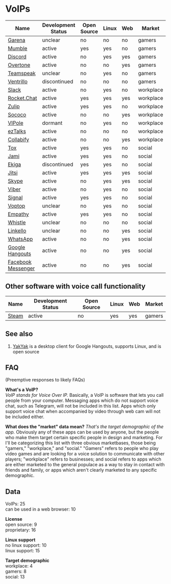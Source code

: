 # VoIPs
| Name                                             | Development Status | Open Source | Linux | Web | Market    |
| ------------------------------------------------ | ------------------ | ----------- | ----- | --- | --------- |
| [Garena](https://www.garena.sg/gpc)              | unclear            | no          | no    | no  | gamers    |
| [Mumble](http://www.mumble.com/)                 | active             | yes         | yes   | no  | gamers    |
| [Discord](https://discordapp.com/)               | active             | no          | yes   | yes | gamers    |
| [Overtone](https://overtone.app/)                | active             | no          | no    | yes | gamers    |
| [Teamspeak](https://www.teamspeak.com/)          | unclear            | no          | yes   | no  | gamers    |
| [Ventrillo](http://www.ventrilo.com/)            | discontinued       | no          | no    | no  | gamers    |
| [Slack](https://slack.com/)                      | active             | no          | yes   | no  | workplace |
| [Rocket.Chat](https://rocket.chat/)              | active             | yes         | yes   | yes | workplace |
| [Zulip](https://zulipchat.com/)                  | active             | yes         | yes   | no  | workplace |
| [Sococo](https://www.sococo.com/)                | active             | no          | no    | yes | workplace |
| [VIPole](https://www.vipole.com/)                | dormant            | no          | yes   | no  | workplace |
| [ezTalks](https://www.eztalks.com/)              | active             | no          | no    | no  | workplace |
| [Collabify](https://collabify.app/)              | active             | no          | no    | yes | workplace |
| [Tox](https://tox.chat/)                         | active             | yes         | yes   | no  | social    |
| [Jami](https://jami.net/)                        | active             | yes         | yes   | no  | social    |
| [Ekiga](http://www.ekiga.org/)                   | discontinued       | yes         | yes   | no  | social    |
| [Jitsi](https://jitsi.org/)                      | active             | yes         | yes   | yes | social    |
| [Skype](https://www.skype.com/en/)               | active             | no          | yes   | yes | social    |
| [Viber](https://www.viber.com/en/)               | active             | no          | yes   | no  | social    |
| [Signal](https://signal.org/)                    | active             | yes         | yes   | no  | social    |
| [Voptop](https://www.voptop.com/)                | unclear            | no          | yes   | no  | social    |
| [Empathy](https://wiki.gnome.org/Apps/Empathy)   | active             | yes         | yes   | no  | social    |
| [Whistle](https://www.whistlephone.com/)         | unclear            | no          | no    | no  | social    |
| [Linkello](https://linkello.com/)                | unclear            | no          | no    | yes | social    |
| [WhatsApp](https://www.whatsapp.com/)            | active             | no          | no    | yes | social    |
| [Google Hangouts](https://hangouts.google.com/)  | active             | no          | no    | yes | social    |
| [Facebook Messenger](https://www.messenger.com/) | active             | no          | no    | yes | social    |

## Other software with voice call functionality
| Name                                          | Development Status | Open Source | Linux | Web | Market |
| --------------------------------------------- | ------------------ | ----------- | ----- | --- | ------ |
| [Steam](http://store.steampowered.com/about/) | active             | no          | yes   | yes | gamers |

## See also
1. [YakYak](https://github.com/yakyak/yakyak) is a desktop client for Google Hangouts, supports Linux, and is open source

## FAQ
(Preemptive responses to likely FAQs)

**What's a VoIP?**  
*VoIP stands for Voice Over IP.* Basically, a VoIP is software that lets you call people from your computer. Messaging apps which do not support voice chat, such as Telegram, will not be included in this list. Apps which only support voice chat when accompanied by video through web cam will not be included either.

**What does the "market" data mean?**
*That's the target demographic of the app.* Obviously any of these apps can be used by anyone, but the people who make them target certain specific people in design and marketing. For I'll be categorizing this list with three obvious marketbases, those being "gamers," "workplace," and "social." "Gamers" refers to people who play video games and are looking for a voice solution to communicate with other players; "workplace" refers to businesses; and social refers to apps which are either marketed to the general populace as a way to stay in contact with friends and family, or apps which aren't clearly marketed to any specific demographic.

## Data
VoIPs: 25  
can be used in a web browser: 10

**License**  
open source: 9  
proprietary: 16

**Linux support**  
no linux support: 10  
linux support: 15

**Target demographic**  
workplace: 4  
gamers: 8  
social: 13
